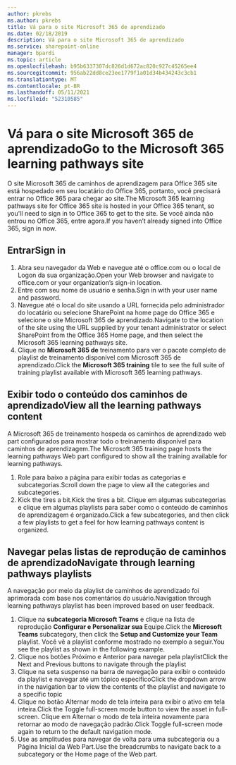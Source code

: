 ```yaml
---
author: pkrebs
ms.author: pkrebs
title: Vá para o site Microsoft 365 de aprendizado
ms.date: 02/18/2019
description: Vá para o site Microsoft 365 de aprendizado
ms.service: sharepoint-online
manager: bpardi
ms.topic: article
ms.openlocfilehash: b95b6337307dc826d1d672ac820c927c45265ee4
ms.sourcegitcommit: 956ab22dd8ce23ee1779f1a01d34b434243c3cb1
ms.translationtype: MT
ms.contentlocale: pt-BR
ms.lasthandoff: 05/11/2021
ms.locfileid: "52310585"
---
```

# <a name="go-to-the-microsoft-365-learning-pathways-site"></a><span data-ttu-id="db9ce-103">Vá para o site Microsoft 365 de aprendizado</span><span class="sxs-lookup"><span data-stu-id="db9ce-103">Go to the Microsoft 365 learning pathways site</span></span>

<span data-ttu-id="db9ce-104">O site Microsoft 365 de caminhos de aprendizagem para Office 365 site está hospedado em seu locatário do Office 365, portanto, você precisará entrar no Office 365 para chegar ao site.</span><span class="sxs-lookup"><span data-stu-id="db9ce-104">The Microsoft 365 learning pathways site for Office 365 site is hosted in your Office 365 tenant, so you'll need to sign in to Office 365 to get to the site.</span></span> <span data-ttu-id="db9ce-105">Se você ainda não entrou no Office 365, entre agora.</span><span class="sxs-lookup"><span data-stu-id="db9ce-105">If you haven’t already signed into Office 365, sign in now.</span></span> 

## <a name="sign-in"></a><span data-ttu-id="db9ce-106">Entrar</span><span class="sxs-lookup"><span data-stu-id="db9ce-106">Sign in</span></span>  

1.  <span data-ttu-id="db9ce-107">Abra seu navegador da Web e navegue até o office.com ou o local de Logon da sua organização.</span><span class="sxs-lookup"><span data-stu-id="db9ce-107">Open your Web browser and navigate to office.com or your organization’s sign-in location.</span></span> 
2.  <span data-ttu-id="db9ce-108">Entre com seu nome de usuário e senha.</span><span class="sxs-lookup"><span data-stu-id="db9ce-108">Sign in with your user name and password.</span></span>
3.  <span data-ttu-id="db9ce-109">Navegue até o local do site usando a URL fornecida pelo administrador do locatário ou selecione SharePoint na home page do Office 365 e selecione o site Microsoft 365 de aprendizado.</span><span class="sxs-lookup"><span data-stu-id="db9ce-109">Navigate to the location of the site using the URL supplied by your tenant administrator or select SharePoint from the Office 365 Home page, and then select the Microsoft 365 learning pathways site.</span></span> 
5. <span data-ttu-id="db9ce-110">Clique no **Microsoft 365 de** treinamento para ver o pacote completo de playlist de treinamento disponível com Microsoft 365 de aprendizado.</span><span class="sxs-lookup"><span data-stu-id="db9ce-110">Click the **Microsoft 365 training** tile to see the full suite of training playlist available with Microsoft 365 learning pathways.</span></span> 

## <a name="view-all-the-learning-pathways-content"></a><span data-ttu-id="db9ce-111">Exibir todo o conteúdo dos caminhos de aprendizado</span><span class="sxs-lookup"><span data-stu-id="db9ce-111">View all the learning pathways content</span></span>
<span data-ttu-id="db9ce-112">A Microsoft 365 de treinamento hospeda os caminhos de aprendizado web part configurados para mostrar todo o treinamento disponível para caminhos de aprendizagem.</span><span class="sxs-lookup"><span data-stu-id="db9ce-112">The Microsoft 365 training page hosts the learning pathways Web part configured to show all the training available for learning pathways.</span></span> 

1. <span data-ttu-id="db9ce-113">Role para baixo a página para exibir todas as categorias e subcategorias.</span><span class="sxs-lookup"><span data-stu-id="db9ce-113">Scroll down the page to view all the categories and subcategories.</span></span>
2. <span data-ttu-id="db9ce-114">Kick the tires a bit.</span><span class="sxs-lookup"><span data-stu-id="db9ce-114">Kick the tires a bit.</span></span> <span data-ttu-id="db9ce-115">Clique em algumas subcategorias e clique em algumas playlists para saber como o conteúdo de caminhos de aprendizagem é organizado.</span><span class="sxs-lookup"><span data-stu-id="db9ce-115">Click a few subcategories, and then click a few playlists to get a feel for how learning pathways content is organized.</span></span> 

## <a name="navigate-through-learning-pathways-playlists"></a><span data-ttu-id="db9ce-116">Navegar pelas listas de reprodução de caminhos de aprendizado</span><span class="sxs-lookup"><span data-stu-id="db9ce-116">Navigate through learning pathways playlists</span></span>
<span data-ttu-id="db9ce-117">A navegação por meio da playlist de caminhos de aprendizado foi aprimorada com base nos comentários do usuário.</span><span class="sxs-lookup"><span data-stu-id="db9ce-117">Navigation through learning pathways playlist has been improved based on user feedback.</span></span> 

1. <span data-ttu-id="db9ce-118">Clique na **subcategoria Microsoft Teams** e clique na lista de reprodução **Configurar e Personalizar sua** Equipe.</span><span class="sxs-lookup"><span data-stu-id="db9ce-118">Click the **Microsoft Teams** subcategory, then click the **Setup and Customize your Team** playlist.</span></span> <span data-ttu-id="db9ce-119">Você vê a playlist conforme mostrado no exemplo a seguir.</span><span class="sxs-lookup"><span data-stu-id="db9ce-119">You see the playlist as shown in the following example.</span></span>
2. <span data-ttu-id="db9ce-120">Clique nos botões Próximo e Anterior para navegar pela playlist</span><span class="sxs-lookup"><span data-stu-id="db9ce-120">Click the Next and Previous buttons to navigate through the playlist</span></span>
3. <span data-ttu-id="db9ce-121">Clique na seta suspenso na barra de navegação para exibir o conteúdo da playlist e navegar até um tópico específico</span><span class="sxs-lookup"><span data-stu-id="db9ce-121">Click the dropdown arrow in the navigation bar to view the contents of the playlist and navigate to a specific topic</span></span>
4. <span data-ttu-id="db9ce-122">Clique no botão Alternar modo de tela inteira para exibir o ativo em tela inteira.</span><span class="sxs-lookup"><span data-stu-id="db9ce-122">Click the Toggle full-screen mode button to view the asset in full-screen.</span></span> <span data-ttu-id="db9ce-123">Clique em Alternar o modo de tela inteira novamente para retornar ao modo de navegação padrão.</span><span class="sxs-lookup"><span data-stu-id="db9ce-123">Click Toggle full-screen mode again to return to the default navigation mode.</span></span>
5. <span data-ttu-id="db9ce-124">Use as amplitudes para navegar de volta para uma subcategoria ou a Página Inicial da Web Part.</span><span class="sxs-lookup"><span data-stu-id="db9ce-124">Use the breadcrumbs to navigate back to a subcategory or the Home page of the Web part.</span></span>  

